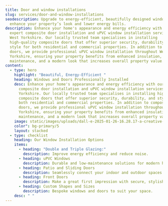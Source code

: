 ```yaml
---
title: Door and window installations
slug: services/door-and-window-installations
seodescription: Upgrade to energy-efficient, beautifully designed windows that
  enhance your property’s look and lower energy bills.
description: Enhance your home's appearance and energy efficiency with our
  expert composite door installation and uPVC window installation services in
  West Yorkshire. Our locally trusted team specialises in installing
  high-quality composite doors that offer superior security, durability, and
  style for both residential and commercial properties. In addition to composite
  doors, we provide professional uPVC window installation throughout West
  Yorkshire, ensuring your property benefits from enhanced insulation, low
  maintenance, and a modern look that increases overall property value.
content:
  - type: hero
    highlight: "Beautiful, Energy-Efficient "
    heading: Windows and Doors Professionally Installed
    desc: Enhance your home's appearance and energy efficiency with our expert
      composite door installation and uPVC window installation services in West
      Yorkshire. Our locally trusted team specialises in installing high-quality
      composite doors that offer superior security, durability, and style for
      both residential and commercial properties. In addition to composite
      doors, we provide professional uPVC window installation throughout West
      Yorkshire, ensuring your property benefits from enhanced insulation, low
      maintenance, and a modern look that increases overall property value.
    image: static/images/uploads/dall-e-2025-01-26-16.28.17-a-creative-and-surreal-depiction-of-window-and-door-installations-in-a-residential-setting-featuring-a-professional-worker-installing-a-window-and-do.webp
    color": bg-primary/5
    layout: stacked
  - type: checklist
    heading: Our Window Installation Options
    items:
      - heading: "Double and Triple Glazing:"
        description: Improve energy efficiency and reduce noise.
      - heading: uPVC Windows
        description: Durable and low-maintenance solutions for modern homes.
      - heading: Patio and Sliding Doors
        description: Seamlessly connect your indoor and outdoor spaces.
      - heading: Front Doors
        description: Make a great first impression with secure, stylish front doors.
      - heading: Custom Shapes and Sizes
        description: Bespoke windows and doors to suit your space.
    desc: " "
---
```

